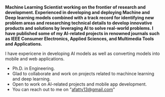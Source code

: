**Machine Learning Scientist working on the frontier of research and development. Experienced in developing and deploying Machine and Deep learning models combined with a track record for identifying new problem areas and researching technical details to develop innovative products and solutions by leveraging AI to solve real-world problems. I have published some of my AI-related projects in renowned journals such as IEEE Consumer Electronics, Applied Sciences, and Multimedia Tools and Applications.**

I have expericene in developing AI models as well as converting models into mobile and web applications.

* Ph.D. in Engineering.
* Glad to collaborate and work on projects related to machince learning and deep learning.
* Open to work on AI-related projects and mobile app development.
* You can reach out to me on "afatty13@gmail.com"

<!--
**FATTY-BAMBA/FATTY-BAMBA** is a ✨ _special_ ✨ repository because its `README.md` (this file) appears on your GitHub profile.

Here are some ideas to get you started:

- 🔭 I’m currently working on ...
- 🌱 I’m currently learning ...
- 👯 I’m looking to collaborate on ...
- 🤔 I’m looking for help with ...
- 💬 Ask me about ...
- 📫 How to reach me: ...
- 😄 Pronouns: ...
- ⚡ Fun fact: ...
-->
